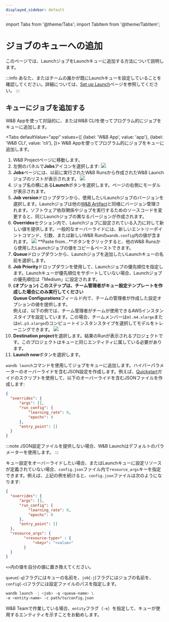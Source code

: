 ```yaml
---
displayed_sidebar: default
---
```

import Tabs from '@theme/Tabs';
import TabItem from '@theme/TabItem';

# ジョブのキューへの追加

このページでは、LaunchジョブをLaunchキューに追加する方法について説明します。

:::info
あなた、またはチームの誰かが既にLaunchキューを設定していることを確認してください。詳細については、[Set up Launch](./setup-launch.md)ページを参照してください。
:::

## キューにジョブを追加する

W&B Appを使って対話的に、またはW&B CLIを使ってプログラム的にジョブをキューに追加します。

<Tabs
  defaultValue="app"
  values={[
    {label: 'W&B App', value: 'app'},
    {label: 'W&B CLI', value: 'cli'},
  ]}>
  <TabItem value="app">
W&B Appを使ってプログラム的にジョブをキューに追加します。

1. W&B Projectページに移動します。
2. 左側のパネルで**Jobs**アイコンを選択します:
  ![](/images/launch/project_jobs_tab_gs.png)
3. **Jobs**ページには、以前に実行されたW&B Runsから作成されたW&B Launchジョブのリストが表示されます。
  ![](/images/launch/view_jobs.png)
4. ジョブ名の横にある**Launch**ボタンを選択します。ページの右側にモーダルが表示されます。
5. **Job version**ドロップダウンから、使用したいLaunchジョブのバージョンを選択します。Launchジョブは他の[W&B Artifact](../artifacts/create-a-new-artifact-version.md)と同様にバージョン管理されます。ソフトウェア依存関係やジョブを実行するためのソースコードを変更すると、同じLaunchジョブの異なるバージョンが作成されます。
6. **Overrides**セクション内で、Launchジョブに設定されている入力に対して新しい値を提供します。一般的なオーバーライドには、新しいエントリーポイントコマンド、引数、または新しいW&B Runの`wandb.config`内の値が含まれます。
  ![](/images/launch/create_starter_queue_gs.png)
  **Paste from...**ボタンをクリックすると、他のW&B Runsから使用したLaunchジョブの値をコピー＆ペーストできます。
7. **Queue**ドロップダウンから、Launchジョブを追加したいLaunchキューの名前を選択します。
8. **Job Priority**ドロップダウンを使用して、Launchジョブの優先順位を指定します。Launchキューが優先順位をサポートしていない場合、Launchジョブの優先順位は「Medium」に設定されます。
9. **(オプション) このステップは、チーム管理者がキュー設定テンプレートを作成した場合にのみ実行してください**  
**Queue Configurations**フィールド内で、チームの管理者が作成した設定オプションの値を提供します。  
例えば、以下の例では、チーム管理者がチームが使用できるAWSインスタンスタイプを設定しています。この場合、チームメンバーは`ml.m4.xlarge`または`ml.p3.xlarge`のコンピュートインスタンスタイプを選択してモデルをトレーニングできます。
![](/images/launch/team_member_use_config_template.png)
10. **Destination project**を選択します。結果のRunが表示されるプロジェクトです。このプロジェクトはキューと同じエンティティに属している必要があります。
11. **Launch now**ボタンを選択します。

  </TabItem>
  <TabItem value="cli">

`wandb launch`コマンドを使用してジョブをキューに追加します。ハイパーパラメーターのオーバーライドを含むJSON設定を作成します。例えば、[Quickstart](./walkthrough.md)ガイドのスクリプトを使用して、以下のオーバーライドを含むJSONファイルを作成します:

```json title="config.json"
{
  "overrides": {
      "args": [],
      "run_config": {
          "learning_rate": 0,
          "epochs": 0
      },   
      "entry_point": []
  }
}
```

:::note
JSON設定ファイルを提供しない場合、W&B Launchはデフォルトのパラメーターを使用します。
:::

キュー設定をオーバーライドしたい場合、またはLaunchキューに設定リソースが定義されていない場合、`config.json`ファイル内で`resource_args`キーを指定できます。例えば、上記の例を続けると、`config.json`ファイルは次のようになります:

```json title="config.json"
{
  "overrides": {
      "args": [],
      "run_config": {
          "learning_rate": 0,
          "epochs": 0
      },
      "entry_point": []
  },
  "resource_args": {
        "<resource-type>" : {
            "<key>": "<value>"
        }
  }
}
```

`<>`内の値を自分の値に置き換えてください。

`queue`(`-q`)フラグにはキューの名前を、`job`(`-j`)フラグにはジョブの名前を、`config`(`-c`)フラグには設定ファイルのパスを指定します。

```bash
wandb launch -j <job> -q <queue-name> \ 
-e <entity-name> -c path/to/config.json
```
W&B Teamで作業している場合、`entity`フラグ（`-e`）を指定して、キューが使用するエンティティを示すことをお勧めします。

  </TabItem>
</Tabs>